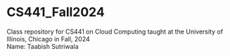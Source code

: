 # CS441_Fall2024
Class repository for CS441 on Cloud Computing taught at the University of Illinois, Chicago in Fall, 2024 <br>
Name: Taabish Sutriwala
